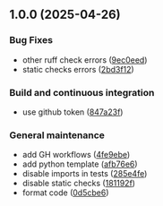 ## 1.0.0 (2025-04-26)

### Bug Fixes

* other ruff check errors ([9ec0eed](https://github.com/w-disaster/ember/commit/9ec0eed324e0ba79c71146c248c5f908b9b8a1ce))
* static checks errors ([2bd3f12](https://github.com/w-disaster/ember/commit/2bd3f12f4d58bcf1a3665eb8a493ef923396941a))

### Build and continuous integration

* use github token ([847a23f](https://github.com/w-disaster/ember/commit/847a23f7cd3564b4f00cb1541ef17aad7a3ea3ae))

### General maintenance

* add GH workflows ([4fe9ebe](https://github.com/w-disaster/ember/commit/4fe9ebe1d351d0562ebe70dc2e8bb98a04bf2dbd))
* add python template ([afb76e6](https://github.com/w-disaster/ember/commit/afb76e6b9546c9440fbc277febcf1f5a5bc1af8a))
* disable imports in tests ([285e4fe](https://github.com/w-disaster/ember/commit/285e4fe6c9d8bad3fab68a811ff9f4843982aec6))
* disable static checks ([181192f](https://github.com/w-disaster/ember/commit/181192f8ddb37c951ccc8318269c756ccaba903b))
* format code ([0d5cbe6](https://github.com/w-disaster/ember/commit/0d5cbe6be6aae9b2d78ec48206f8f34227e4a13f))
